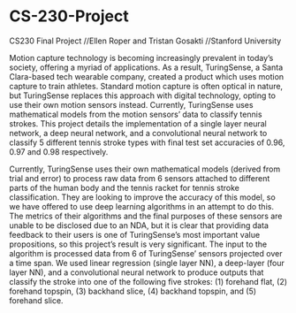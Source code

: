 # CS-230-Project


CS230 Final Project 
//Ellen Roper and Tristan Gosakti 
//Stanford University

Motion capture technology is becoming increasingly prevalent in today’s society, offering a myriad of applications. As a result, TuringSense, a Santa Clara-based tech wearable company, created a product which uses motion capture to train athletes. Standard motion capture is often optical in nature, but TuringSense replaces this approach with digital technology, opting to use their own motion sensors instead. Currently, TuringSense uses mathematical models from the motion sensors’ data to classify tennis strokes. This project details the implementation of a single layer neural network, a deep neural network, and a convolutional neural network to classify 5 different tennis stroke types with final test set accuracies of 0.96, 0.97 and 0.98 respectively.

Currently, TuringSense uses their own mathematical models (derived from trial and error) to process raw data from 6 sensors attached to different parts of the human body and the tennis racket for tennis stroke classification. They are looking to improve the accuracy of this model, so we have offered to use deep learning algorithms in an attempt to do this. The metrics of their algorithms and the final purposes of these sensors are unable to be disclosed due to an NDA, but it is clear that providing data feedback to their users is one of TuringSense’s most important value propositions, so this project’s result is very significant. The input to the algorithm is processed data from 6 of TuringSense’ sensors projected over a time span. We used linear regression (single layer NN), a deep-layer (four layer NN), and a convolutional neural network to produce outputs that classify the stroke into one of the following five strokes: (1) forehand flat, (2) forehand topspin, (3) backhand slice, (4) backhand topspin, and (5) forehand slice.
